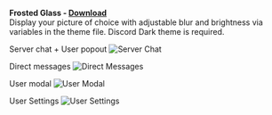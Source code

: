 **Frosted Glass - [Download](https://github.com/Gibbu/Powercord-Themes/raw/master/FrostedGlass/Frosted%20Glass.zip)**  
Display your picture of choice with adjustable blur and brightness via variables in the theme file. Discord Dark theme is required.

Server chat + User popout
![Server Chat](https://i.imgur.com/vOi0oS1.png)

Direct messages
![Direct Messages](https://i.imgur.com/r4713uG.png)

User modal
![User Modal](https://i.imgur.com/fmWP8j1.png)

User Settings
![User Settings](https://i.imgur.com/ZaaoFla.png)
